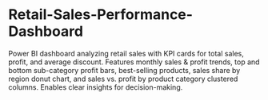 # Retail-Sales-Performance-Dashboard
Power BI dashboard analyzing retail sales with KPI cards for total sales, profit, and average discount. Features monthly sales &amp; profit trends, top and bottom sub-category profit bars, best-selling products, sales share by region donut chart, and sales vs. profit by product category clustered columns. Enables clear insights for decision-making.
